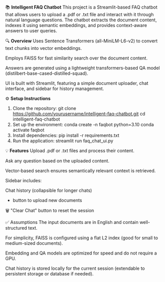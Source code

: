 📚 **Intelligent FAQ Chatbot**
This project is a Streamlit-based FAQ chatbot that allows users to upload a .pdf or .txt file and interact with it through natural language questions. The chatbot extracts the document content, indexes it using semantic embeddings, and provides context-aware answers to user queries.

🔍 **Overview**
Uses Sentence Transformers (all-MiniLM-L6-v2) to convert text chunks into vector embeddings.

Employs FAISS for fast similarity search over the document content.

Answers are generated using a lightweight transformers-based QA model (distilbert-base-cased-distilled-squad).

UI is built with Streamlit, featuring a simple document uploader, chat interface, and sidebar for history management.

⚙️ **Setup Instructions**
1. Clone the repository:
   git clone https://github.com/yourusername/intelligent-faq-chatbot.git
   cd intelligent-faq-chatbot
2. Set up the environment:
   conda create -n faqbot python=3.10
   conda activate faqbot
3. Install dependencies:
   pip install -r requirements.txt
4. Run the application:
   streamlit run faq_chat_ui.py

💡 **Features**
Upload .pdf or .txt files and process their content.

Ask any question based on the uploaded content.

Vector-based search ensures semantically relevant context is retrieved.

Sidebar includes:

Chat history (collapsible for longer chats)

+ button to upload new documents

🗑️ "Clear Chat" button to reset the session

✅ Assumptions
The input documents are in English and contain well-structured text.

For simplicity, FAISS is configured using a flat L2 index (good for small to medium-sized documents).

Embedding and QA models are optimized for speed and do not require a GPU.

Chat history is stored locally for the current session (extendable to persistent storage or database if needed).
